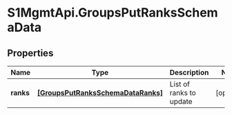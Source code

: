 # S1MgmtApi.GroupsPutRanksSchemaData

## Properties
Name | Type | Description | Notes
------------ | ------------- | ------------- | -------------
**ranks** | [**[GroupsPutRanksSchemaDataRanks]**](GroupsPutRanksSchemaDataRanks.md) | List of ranks to update | [optional] 


